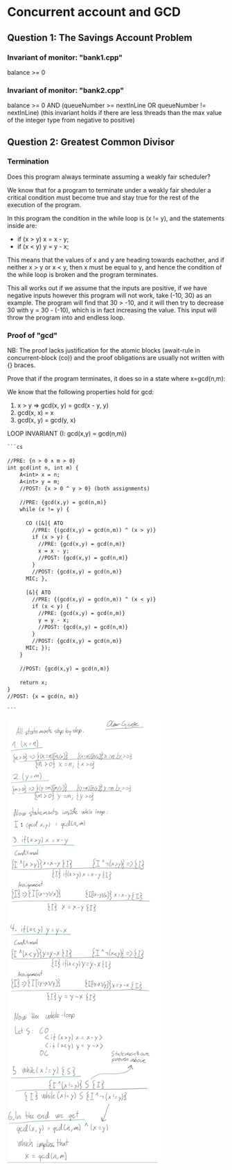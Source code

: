 # Concurrent account and GCD

## Question 1: The Savings Account Problem

### Invariant of monitor: "bank1.cpp"

balance >= 0

### Invariant of monitor: "bank2.cpp"

balance >= 0 AND (queueNumber >= nextInLine OR queueNumber != nextInLine)
(this invariant holds if there are less threads than the max value of the integer type from negative to positive)

## Question 2: Greatest Common Divisor

### Termination

Does this program always terminate assuming a weakly fair scheduler?

We know that for a program to terminate under a weakly fair sheduler a critical condition must become true and stay true for the rest of the execution of the program.

In this program the condition in the while loop is (x != y), and the statements inside are:

  - if (x > y)  x = x - y;
  - if (x < y)  y = y - x;

This means that the values of x and y are heading towards eachother, and if neither x > y or x < y, then x must be equal to y, and hence the condition of the while loop is broken and the program terminates.

This all works out if we assume that the inputs are positive, if we have negative inputs however this program
will not work, take (-10, 30) as an example. The program will find that 30 > -10, and it will then try to decrease
30 with y = 30 - (-10), which is in fact increasing the value. This input will throw the program into and endless loop.

### Proof of "gcd"

NB: The proof lacks justification for the atomic blocks (await-rule in concurrent-block (co)) and the proof obligations are usually not written with {} braces.

Prove that if the program terminates, it does so in a state where x=gcd(n,m):

We know that the following properties hold for gcd:

 1. x > y => gcd(x, y) = gcd(x - y, y)
 2. gcd(x, x) = x
 3. gcd(x, y) = gcd(y, x)

LOOP INVARIANT {I: gcd(x,y) = gcd(n,m)}

    ```cs

    //PRE: {n > 0 ∧ m > 0}
    int gcd(int n, int m) {
        A<int> x = n;
        A<int> y = m;
        //POST: {x > 0 ^ y > 0} (both assignments)

        //PRE: {gcd(x,y) = gcd(n,m)}
        while (x != y) {

          CO ([&]{ ATO
            //PRE: {(gcd(x,y) = gcd(n,m)) ^ (x > y)}
            if (x > y) {
              //PRE: {gcd(x,y) = gcd(n,m)}
              x = x - y;
              //POST: {gcd(x,y) = gcd(n,m)}
            }
            //POST: {gcd(x,y) = gcd(n,m)}
          MIC; },

          [&]{ ATO
            //PRE: {(gcd(x,y) = gcd(n,m)) ^ (x < y)}
            if (x < y) {
              //PRE: {gcd(x,y) = gcd(n,m)}
              y = y - x;
              //POST: {gcd(x,y) = gcd(n,m)}
            }  
            //POST: {gcd(x,y) = gcd(n,m)}
          MIC; });
        }

        //POST: {gcd(x,y) = gcd(n,m)}

        return x;
    }
    //POST: {x = gcd(n, m)}

    ```

![Written proof.](https://github.com/Fruithut/INF214_Assignments/blob/master/AccountAndGCD/ProofGCD.png)
